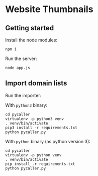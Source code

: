 # Website Thumbnails

## Getting started

Install the node modules:

`npm i`

Run the server:

`node app.js`

## Import domain lists

Run the importer:

With `python3` binary:

```
cd pycaller
virtualenv -p python3 venv
. venv/bin/activate
pip3 install -r requirements.txt
python pycaller.py
```

With `python` binary (as python version 3):

```
cd pycaller
virtualenv -p python venv
. venv/bin/activate
pip install -r requirements.txt
python pycaller.py
```
